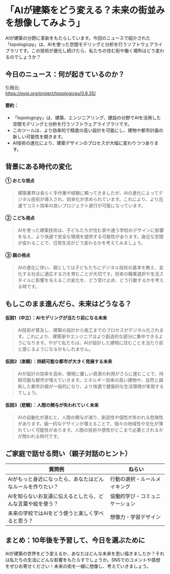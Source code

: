 # 「AIが建築をどう変える？未来の街並みを想像してみよう」

AIが建築の分野に革新をもたらしています。今回のニュースで紹介された「topologicpy」は、AIを使った空間モデリングと分析を行うソフトウェアライブラリです。この技術が進化し続けたら、私たちの住む街や働く場所はどう変わるのでしょうか？

## 今日のニュース：何が起きているのか？
引用元:  
https://pypi.org/project/topologicpy/0.8.35/

#### 要約：
- 「topologicpy」は、建築、エンジニアリング、建設の分野でAIを活用した空間モデリングと分析を行うソフトウェアライブラリです。
- このツールは、より効率的で精度の高い設計を可能にし、建物や都市計画の新しい可能性を開きます。
- AI技術の進化により、建築デザインのプロセスが大幅に変わりつつあります。

## 背景にある時代の変化

#### ① おとな視点
> 建築業界は長らく手作業や経験に頼ってきましたが、AIの進化によってデジタル技術が導入され、効率化が求められています。これにより、より迅速でコスト効率の良いプロジェクト進行が可能になっています。

#### ② こども視点
> AIを使った建築技術は、子どもたちが住む家や通う学校のデザインに影響を与え、より快適で安全な環境を提供する可能性があります。身近な空間が変わることで、日常生活がどう変わるかを考えてみましょう。

#### ③ 親の視点
> AIの進化に伴い、親としては子どもたちにデジタル技術の基本を教え、変化する社会に適応する力を育むことが大切です。将来の職業選択や生活スタイルに影響を与えるこの変化を、どう受け止め、どう行動するかを考える時です。

## もしこのまま進んだら、未来はどうなる？

#### 仮説1（中立）：AIモデリングが当たり前になる未来  
> AI技術が普及し、建築の設計から施工までのプロセスがデジタル化されます。これにより、建築家やエンジニアはより創造的な部分に集中できるようになります。やがて私たちは、AIが設計した建物に住むことを当たり前と感じるようになるかもしれません。

#### 仮説2（楽観）：持続可能な都市が大きく発展する未来  
> AIが設計の効率を高め、環境に優しい資源の利用がさらに進むことで、持続可能な都市が増えていきます。エネルギー効率の高い建物や、自然と調和した都市計画が一般的になり、より快適で健康的な生活環境が実現するでしょう。

#### 仮説3（悲観）：人間の関与が失われていく未来  
> AIの自動化が進むと、人間の関与が減り、創造性や個性が失われる危険性があります。画一的なデザインが増えることで、個々の地域性や文化が薄れていく可能性があります。人間の技術や感性がどこまで必要とされるかが問われる時代です。

## ご家庭で話せる問い（親子対話のヒント）

| 質問例                                                                 | ねらい                         |
|------------------------------------------------------------------------|-------------------------------|
| AIがもっと身近になったら、あなたはどんなルールを作りたい？             | 行動の選択・ルールメイキング   |
| AIを知らないお友達に伝えるとしたら、どんな言葉や絵を使う？             | 協働的学び・コミュニケーション |
| 未来の学校ではAIをどう使うと楽しく学べると思う？                       | 想像力・学習デザイン           |

## まとめ：10年後を予習して、今日を選ぶために
AIが建築の世界をどう変えるか、あなたはどんな未来を思い描きましたか？それは私たちの生活にどんな影響をもたらすでしょうか。SNSでのコメントや感想をぜひお寄せください！未来の街を一緒に想像し、考えていきましょう。